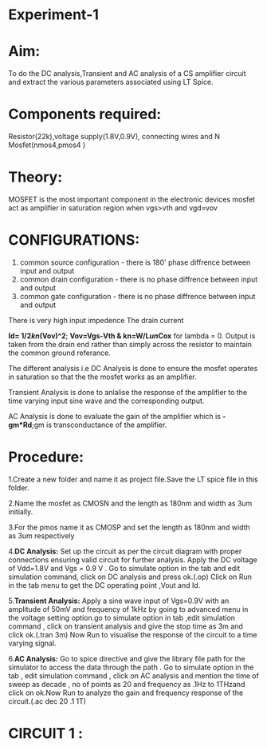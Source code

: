 # Experiment-1
# Aim:
To do the DC analysis,Transient and AC analysis of a CS amplifier circuit and 
extract the various parameters associated using LT Spice.
# Components required: 
Resistor(22k),voltage supply(1.8V,0.9V), connecting wires and N Mosfet(nmos4,pmos4 )
# Theory:
MOSFET is the most important component in the electronic devices 
mosfet act as amplifier in saturation region when vgs>vth and vgd<vth or vds>=vov
# CONFIGURATIONS:
1) common source configuration - there is 180' phase  diffrence between input and output
2) common drain configuration - there is no phase diffrence between input and output
3) common gate configuration - there is no phase diffrence between input and output

There is very high input impedence
The drain current

**Id= 1/2*kn*(Vov)^2**; **Vov=Vgs-Vth & kn=W/L*un*Cox** for lambda = 0.
Output is taken from the drain end rather than simply across the resistor to maintain the common ground referance.

The different analysis i.e DC Analysis is done to ensure the mosfet operates in saturation so that the the mosfet works as an amplifier.

Transient Analysis is done to anlalise the response of the amplifier to the time varying input sine wave and the corresponding output.

AC Analysis is done to evaluate the gain of the amplifier which is **-gm*Rd**;gm is transconductance of the amplifier.
# Procedure:
1.Create a new folder and name it as project file.Save the LT spice file in this folder.

2.Name the mosfet as CMOSN and the length as 180nm and width as 3um initially.

3.For the pmos name it as CMOSP and set the length as 180nm and width as 3um respectively

4.**DC Analysis:** Set up the circuit as per the circuit diagram with proper connections ensuring valid circuit for further analysis.
Apply the DC voltage of Vdd=1.8V and Vgs = 0.9 V . Go to simulate option in the tab and edit simulation command, click on DC analysis and press ok.(.op)
Click on Run in the tab menu to get the DC operating point ,Vout and Id.

5.**Transient Analysis:** Apply a sine wave input of Vgs=0.9V with an amplitude of 50mV and frequency of 1kHz by going to advanced menu in the voltage setting option.go to simulate option in tab ,edit simulation command 
, click on transient analysis and give the stop time as 3m and click ok.(.tran 3m) Now Run to visualise the response of the circuit to a time varying signal.

6.**AC Analysis:** Go to spice directive and give the library file path for the simulator to access the data through the path . Go to simulate option in the tab , edit simulation command , click on AC analysis 
and mention the time of sweep as decade , no of points as 20 and frequency as .1Hz to 1THzand click on ok.Now Run to analyze the gain and frequency response of the circuit.(.ac dec 20 .1 1T)
# CIRCUIT 1 :


